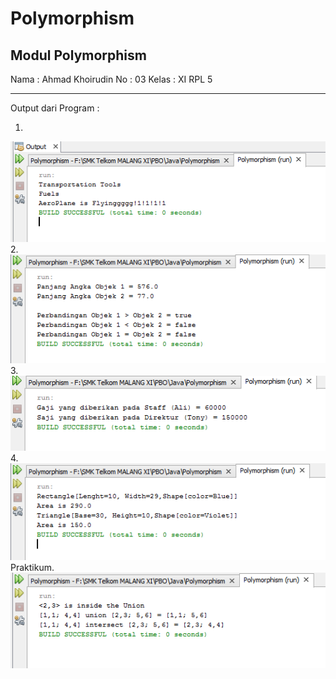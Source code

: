 # Polymorphism

<b>Modul Polymorphism</b>
--------------------------------------------

Nama : Ahmad Khoirudin
No : 03
Kelas : XI RPL 5

---------------------------------------------

Output dari Program :

1. <br>
![alt text](https://github.com/bangkho/Polymorphism/blob/master/output/plane.png)
<br>
2. <br>
![alt text](https://github.com/bangkho/Polymorphism/blob/master/output/interface.png)
<br>
3. <br>
![alt text](https://github.com/bangkho/Polymorphism/blob/master/output/gaji.png)
<br>
4. <br>
![alt text](https://github.com/bangkho/Polymorphism/blob/master/output/shape.png)
<br>
Praktikum. <br>
![alt text](https://github.com/bangkho/Polymorphism/blob/master/output/praktikum.png)
